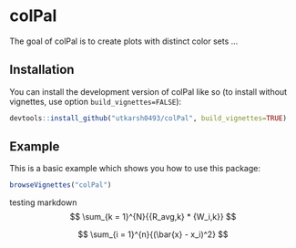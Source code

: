 
# colPal

<!-- badges: start -->
<!-- badges: end -->

The goal of colPal is to create plots with distinct color sets ...

## Installation

You can install the development version of colPal like so (to install without vignettes, use option `build_vignettes=FALSE`):

``` r
devtools::install_github("utkarsh0493/colPal", build_vignettes=TRUE)
```

## Example

This is a basic example which shows you how to use this package:

``` r
browseVignettes("colPal")
```


testing markdown
$$
\sum_{k = 1}^{N}{{R_avg,k} * {W_i,k}}
$$


$$
\sum_{i = 1}^{n}{(\bar{x} - x_i)^2}
$$
